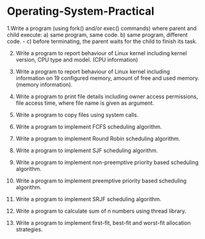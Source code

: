 # Operating-System-Practical

1.Write a program (using fork() and/or exec() commands) where parent and child execute: a) same program, same code. b) same program, different code. - c) before terminating, the parent waits for the child to finish its task. 

2. Write a program to report behaviour of Linux kernel including kernel version, CPU type and model. (CPU information)

3. Write a program to report behaviour of Linux kernel including information on 19 configured memory, amount of free and used memory. (memory information).

4. Write a program to print file details including owner access permissions, file access time, where file name is given as argument.

5. Write a program to copy files using system calls.

6. Write a program to implement FCFS scheduling algorithm.

7. Write a program to implement Round Robin scheduling algorithm.

8. Write a program to implement SJF scheduling algorithm.

9.  Write a program to implement non-preemptive priority based scheduling algorithm.

10.   Write a program to implement preemptive priority based scheduling algorithm.

11.   Write a program to implement SRJF scheduling algorithm.

12.   Write a program to calculate sum of n numbers using thread library.

13.    Write a program to implement first-fit, best-fit and worst-fit allocation strategies.

